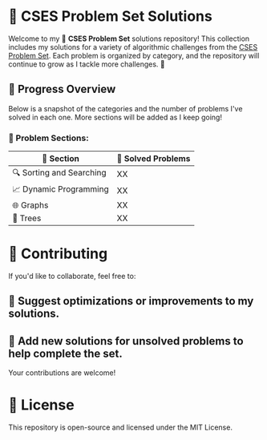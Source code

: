 
# 📘 CSES Problem Set Solutions

Welcome to my 📂 **CSES Problem Set** solutions repository! This collection includes my solutions for a variety of algorithmic challenges from the [CSES Problem Set](https://cses.fi/problemset/). Each problem is organized by category, and the repository will continue to grow as I tackle more challenges. 🚀

## 🌟 Progress Overview

Below is a snapshot of the categories and the number of problems I've solved in each one. More sections will be added as I keep going!

### 🧩 Problem Sections:

| 📂 Section             | 🔢 Solved Problems |
|------------------------|--------------------|
| 🔍 Sorting and Searching | XX               |
| 📈 Dynamic Programming    | XX               |
| 🌐 Graphs                 | XX               |
| 🌳 Trees                  | XX               |

# 🤝 Contributing

If you'd like to collaborate, feel free to:

## 🔄 Suggest optimizations or improvements to my solutions.
## 🚀 Add new solutions for unsolved problems to help complete the set.
Your contributions are welcome!

# 📜 License

This repository is open-source and licensed under the MIT License.
